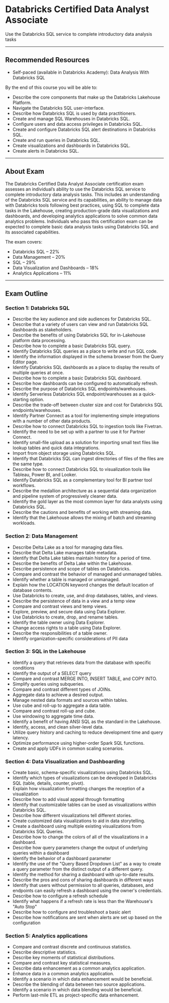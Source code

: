 # Databricks Certified Data Analyst Associate  
Use the Databricks SQL service to complete introductory data analysis tasks

---

## Recommended Resources
- Self-paced (available in Databricks Academy): Data Analysis With Databricks SQL

By the end of this course you will be able to: 

- Describe the core components that make up the Databricks Lakehouse Platform.
- Navigate the Databricks SQL user-interface. 
- Describe how Databricks SQL is used by data practitioners.
- Create and manage SQL Warehouses in Databricks SQL.
- Configure users and data access privileges in Databricks SQL. 
- Create and configure Databricks SQL alert destinations in Databricks SQL. 
- Create and run queries in Databricks SQL. 
- Create visualizations and dashboards in Databricks SQL. 
- Create alerts in Databricks SQL. 

---

## About Exam
The Databricks Certified Data Analyst Associate certification exam assesses an individual’s ability to use the Databricks SQL service to complete introductory data analysis tasks. This includes an understanding of the Databricks SQL service and its capabilities, an ability to manage data with Databricks tools following best practices, using SQL to complete data tasks in the Lakehouse, creating production-grade data visualizations and dashboards, and developing analytics applications to solve common data analytics problems. Individuals who pass this certification exam can be expected to complete basic data analysis tasks using Databricks SQL and its associated capabilities.

The exam covers:

- Databricks SQL – 22%
- Data Management – 20%
- SQL – 29%
- Data Visualization and Dashboards – 18%
- Analytics Applications – 11%

---

## Exam Outline
### Section 1: Databricks SQL
- Describe the key audience and side audiences for Databricks SQL.
- Describe that a variety of users can view and run Databricks SQL dashboards as
stakeholders.
- Describe the benefits of using Databricks SQL for in-Lakehouse platform data processing.
- Describe how to complete a basic Databricks SQL query.
- Identify Databricks SQL queries as a place to write and run SQL code.
- Identify the information displayed in the schema browser from the Query Editor page.
- Identify Databricks SQL dashboards as a place to display the results of multiple queries at
once.
- Describe how to complete a basic Databricks SQL dashboard.
- Describe how dashboards can be configured to automatically refresh.
- Describe the purpose of Databricks SQL endpoints/warehouses.
- Identify Serverless Databricks SQL endpoint/warehouses as a quick-starting option.
- Describe the trade-off between cluster size and cost for Databricks SQL
endpoints/warehouses.
- Identify Partner Connect as a tool for implementing simple integrations with a number of
other data products.
- Describe how to connect Databricks SQL to ingestion tools like Fivetran.
- Identify the need to be set up with a partner to use it for Partner Connect.
- Identify small-file upload as a solution for importing small text files like lookup tables and
quick data integrations.
- Import from object storage using Databricks SQL.
- Identify that Databricks SQL can ingest directories of files of the files are the same type.
- Describe how to connect Databricks SQL to visualization tools like Tableau, Power BI, and
Looker.
- Identify Databricks SQL as a complementary tool for BI partner tool workflows.
- Describe the medallion architecture as a sequential data organization and pipeline system
of progressively cleaner data.
- Identify the gold layer as the most common layer for data analysts using Databricks SQL.
- Describe the cautions and benefits of working with streaming data.
- Identify that the Lakehouse allows the mixing of batch and streaming workloads.

### Section 2: Data Management
- Describe Delta Lake as a tool for managing data files.
- Describe that Delta Lake manages table metadata.
- Identify that Delta Lake tables maintain history for a period of time.
- Describe the benefits of Delta Lake within the Lakehouse.
- Describe persistence and scope of tables on Databricks.
- Compare and contrast the behavior of managed and unmanaged tables.
- Identify whether a table is managed or unmanaged.
- Explain how the LOCATION keyword changes the default location of database contents.
- Use Databricks to create, use, and drop databases, tables, and views.
- Describe the persistence of data in a view and a temp view
- Compare and contrast views and temp views.
- Explore, preview, and secure data using Data Explorer.
- Use Databricks to create, drop, and rename tables.
- Identify the table owner using Data Explorer.
- Change access rights to a table using Data Explorer.
- Describe the responsibilities of a table owner.
- Identify organization-specific considerations of PII data

### Section 3: SQL in the Lakehouse
- Identify a query that retrieves data from the database with specific conditions
- Identify the output of a SELECT query
- Compare and contrast MERGE INTO, INSERT TABLE, and COPY INTO.
- Simplify queries using subqueries.
- Compare and contrast different types of JOINs.
- Aggregate data to achieve a desired output.
- Manage nested data formats and sources within tables.
- Use cube and roll-up to aggregate a data table.
- Compare and contrast roll-up and cube.
- Use windowing to aggregate time data.
- Identify a benefit of having ANSI SQL as the standard in the Lakehouse.
- Identify, access, and clean silver-level data.
- Utilize query history and caching to reduce development time and query latency.
- Optimize performance using higher-order Spark SQL functions.
- Create and apply UDFs in common scaling scenarios.

### Section 4: Data Visualization and Dashboarding
- Create basic, schema-specific visualizations using Databricks SQL.
- Identify which types of visualizations can be developed in Databricks SQL (table, details,
counter, pivot).
- Explain how visualization formatting changes the reception of a visualization
- Describe how to add visual appeal through formatting
- Identify that customizable tables can be used as visualizations within Databricks SQL.
- Describe how different visualizations tell different stories.
- Create customized data visualizations to aid in data storytelling.
- Create a dashboard using multiple existing visualizations from Databricks SQL Queries.
- Describe how to change the colors of all of the visualizations in a dashboard.
- Describe how query parameters change the output of underlying queries within a
dashboard
- Identify the behavior of a dashboard parameter
- Identify the use of the "Query Based Dropdown List" as a way to create a query parameter
from the distinct output of a different query.
- Identify the method for sharing a dashboard with up-to-date results.
- Describe the pros and cons of sharing dashboards in different ways
- Identify that users without permission to all queries, databases, and endpoints can easily
refresh a dashboard using the owner's credentials.
- Describe how to configure a refresh schedule
- Identify what happens if a refresh rate is less than the Warehouse's "Auto Stop"
- Describe how to configure and troubleshoot a basic alert
- Describe how notifications are sent when alerts are set up based on the configuration

### Section 5: Analytics applications
- Compare and contrast discrete and continuous statistics.
- Describe descriptive statistics.
- Describe key moments of statistical distributions.
- Compare and contrast key statistical measures.
- Describe data enhancement as a common analytics application.
- Enhance data in a common analytics application.
- Identify a scenario in which data enhancement would be beneficial.
- Describe the blending of data between two source applications.
- Identify a scenario in which data blending would be beneficial.
- Perform last-mile ETL as project-specific data enhancement.
